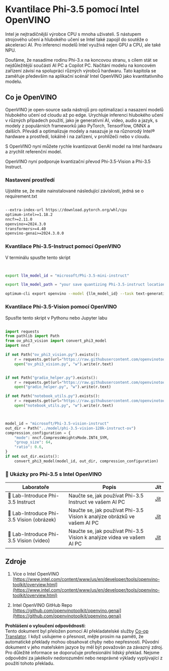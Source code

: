 <!--
CO_OP_TRANSLATOR_METADATA:
{
  "original_hash": "3139a6a82f357a9f90f1fe51c4caf65a",
  "translation_date": "2025-07-16T22:03:51+00:00",
  "source_file": "md/01.Introduction/04/UsingIntelOpenVINOQuantifyingPhi.md",
  "language_code": "cs"
}
-->
# **Kvantilace Phi-3.5 pomocí Intel OpenVINO**

Intel je nejtradičnější výrobce CPU s mnoha uživateli. S nástupem strojového učení a hlubokého učení se Intel také zapojil do soutěže o akceleraci AI. Pro inferenci modelů Intel využívá nejen GPU a CPU, ale také NPU.

Doufáme, že nasadíme rodinu Phi-3.x na koncovou stranu, s cílem stát se nejdůležitější součástí AI PC a Copilot PC. Načítání modelu na koncovém zařízení závisí na spolupráci různých výrobců hardwaru. Tato kapitola se zaměřuje především na aplikační scénář Intel OpenVINO jako kvantitativního modelu.

## **Co je OpenVINO**

OpenVINO je open-source sada nástrojů pro optimalizaci a nasazení modelů hlubokého učení od cloudu až po edge. Urychluje inferenci hlubokého učení v různých případech použití, jako je generativní AI, video, audio a jazyk, s modely z populárních frameworků jako PyTorch, TensorFlow, ONNX a dalších. Převádí a optimalizuje modely a nasazuje je na různorodý Intel® hardware a prostředí, lokálně i na zařízení, v prohlížeči nebo v cloudu.

S OpenVINO nyní můžete rychle kvantizovat GenAI model na Intel hardwaru a zrychlit referenční model.

OpenVINO nyní podporuje kvantizační převod Phi-3.5-Vision a Phi-3.5 Instruct.

### **Nastavení prostředí**

Ujistěte se, že máte nainstalované následující závislosti, jedná se o requirement.txt

```txt

--extra-index-url https://download.pytorch.org/whl/cpu
optimum-intel>=1.18.2
nncf>=2.11.0
openvino>=2024.3.0
transformers>=4.40
openvino-genai>=2024.3.0.0

```

### **Kvantilace Phi-3.5-Instruct pomocí OpenVINO**

V terminálu spusťte tento skript

```bash


export llm_model_id = "microsoft/Phi-3.5-mini-instruct"

export llm_model_path = "your save quantizing Phi-3.5-instruct location"

optimum-cli export openvino --model {llm_model_id} --task text-generation-with-past --weight-format int4 --group-size 128 --ratio 0.6  --sym  --trust-remote-code {llm_model_path}


```

### **Kvantilace Phi-3.5-Vision pomocí OpenVINO**

Spusťte tento skript v Pythonu nebo Jupyter labu

```python

import requests
from pathlib import Path
from ov_phi3_vision import convert_phi3_model
import nncf

if not Path("ov_phi3_vision.py").exists():
    r = requests.get(url="https://raw.githubusercontent.com/openvinotoolkit/openvino_notebooks/latest/notebooks/phi-3-vision/ov_phi3_vision.py")
    open("ov_phi3_vision.py", "w").write(r.text)


if not Path("gradio_helper.py").exists():
    r = requests.get(url="https://raw.githubusercontent.com/openvinotoolkit/openvino_notebooks/latest/notebooks/phi-3-vision/gradio_helper.py")
    open("gradio_helper.py", "w").write(r.text)

if not Path("notebook_utils.py").exists():
    r = requests.get(url="https://raw.githubusercontent.com/openvinotoolkit/openvino_notebooks/latest/utils/notebook_utils.py")
    open("notebook_utils.py", "w").write(r.text)



model_id = "microsoft/Phi-3.5-vision-instruct"
out_dir = Path("../model/phi-3.5-vision-128k-instruct-ov")
compression_configuration = {
    "mode": nncf.CompressWeightsMode.INT4_SYM,
    "group_size": 64,
    "ratio": 0.6,
}
if not out_dir.exists():
    convert_phi3_model(model_id, out_dir, compression_configuration)

```

### **🤖 Ukázky pro Phi-3.5 s Intel OpenVINO**

| Laboratoře    | Popis | Jít |
| -------- | ------- |  ------- |
| 🚀 Lab-Introduce Phi-3.5 Instruct  | Naučte se, jak používat Phi-3.5 Instruct ve vašem AI PC    |  [Jít](../../../../../code/09.UpdateSamples/Aug/intel-phi35-instruct-zh.ipynb)    |
| 🚀 Lab-Introduce Phi-3.5 Vision (obrázek) | Naučte se, jak používat Phi-3.5 Vision k analýze obrázků ve vašem AI PC      |  [Jít](../../../../../code/09.UpdateSamples/Aug/intel-phi35-vision-img.ipynb)    |
| 🚀 Lab-Introduce Phi-3.5 Vision (video)   | Naučte se, jak používat Phi-3.5 Vision k analýze videa ve vašem AI PC    |  [Jít](../../../../../code/09.UpdateSamples/Aug/intel-phi35-vision-video.ipynb)    |

## **Zdroje**

1. Více o Intel OpenVINO [https://www.intel.com/content/www/us/en/developer/tools/openvino-toolkit/overview.html](https://www.intel.com/content/www/us/en/developer/tools/openvino-toolkit/overview.html)

2. Intel OpenVINO GitHub Repo [https://github.com/openvinotoolkit/openvino.genai](https://github.com/openvinotoolkit/openvino.genai)

**Prohlášení o vyloučení odpovědnosti**:  
Tento dokument byl přeložen pomocí AI překladatelské služby [Co-op Translator](https://github.com/Azure/co-op-translator). I když usilujeme o přesnost, mějte prosím na paměti, že automatické překlady mohou obsahovat chyby nebo nepřesnosti. Původní dokument v jeho mateřském jazyce by měl být považován za závazný zdroj. Pro důležité informace se doporučuje profesionální lidský překlad. Nejsme odpovědní za jakékoliv nedorozumění nebo nesprávné výklady vyplývající z použití tohoto překladu.